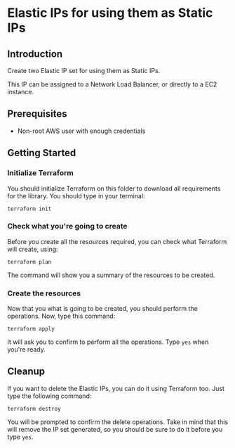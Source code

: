 # Elastic IPs for using them as Static IPs

## Introduction

Create two Elastic IP set for using them as Static IPs.

This IP can be assigned to a Network Load Balancer, or directly to a EC2 instance.

## Prerequisites

- Non-root AWS user with enough credentials

## Getting Started
 
### Initialize Terraform

You should initialize Terraform on this folder to download all requirements for the library. You should type
in your terminal:

```
terraform init
```

### Check what you're going to create

Before you create all the resources required, you can check what Terraform will create, using:

```
terraform plan
```

The command will show you a summary of the resources to be created.

### Create the resources

Now that you what is going to be created, you should perform the operations. Now, type this command:

```
terraform apply
```

It will ask you to confirm to perform all the operations. Type `yes` when you're ready.

## Cleanup

If you want to delete the Elastic IPs, you can do it using Terraform too. Just type the following command:

```
terraform destroy
```

You will be prompted to confirm the delete operations. Take in mind that this will remove the IP set generated,
so you should be sure to do it before you type `yes`.
